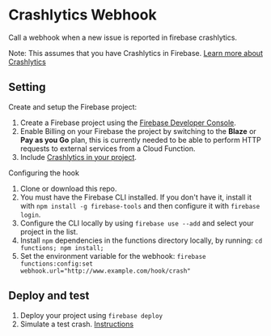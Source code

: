 # Crashlytics Webhook

Call a webhook when a new issue is reported in firebase crashlytics.

Note: This assumes that you have Crashlytics in Firebase. [Learn more about Crashlytics](https://firebase.google.com/docs/crashlytics/)

## Setting

 Create and setup the Firebase project:
  1. Create a Firebase project using the [Firebase Developer Console](https://console.firebase.google.com).
  1. Enable Billing on your Firebase the project by switching to the **Blaze** or **Pay as you Go** plan, this is currently needed to be able to perform HTTP requests to external services from a Cloud Function.
  1. Include [Crashlytics in your project](https://firebase.google.com/docs/crashlytics/get-started).

 Configuring the hook
  1. Clone or download this repo.
  1. You must have the Firebase CLI installed. If you don't have it, install it with `npm install -g firebase-tools` and then configure it with `firebase login`.
  1. Configure the CLI locally by using `firebase use --add` and select your project in the list.
  1. Install `npm` dependencies in the functions directory locally, by running: `cd functions; npm install;`
  1. Set the environment variable for the webhook: `firebase functions:config:set webhook.url="http://www.example.com/hook/crash"`

## Deploy and test

 1. Deploy your project using `firebase deploy`
 1. Simulate a test crash. [Instructions](https://firebase.google.com/docs/crashlytics/force-a-crash)
